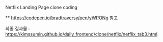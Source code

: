 Netflix Landing Page clone coding 

 ** https://codepen.io/bradtraversy/pen/yWPONg 참고

최종 결과물 : https://kimssumin.github.io/daily_frontend/clone/netflix/netflix_tab3.html
